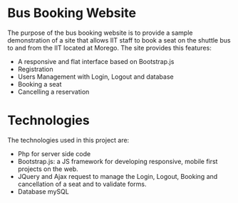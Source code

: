 Bus Booking Website
===================

The purpose of the bus booking website is to provide a sample demonstration of a site that allows IIT staff to book a seat on the shuttle bus to and from the IIT located at Morego.
The site provides this features:

* A responsive and flat interface based on Bootstrap.js
* Registration
* Users Management with Login, Logout and database
* Booking a seat
* Cancelling a reservation

Technologies
===================
The technologies used in this project are:

* Php for server side code
* Bootstrap.js: a JS framework for developing responsive, mobile first projects on the web.
* JQuery and Ajax request to manage the Login, Logout, Booking and cancellation of a seat and to validate forms.
* Database mySQL 
